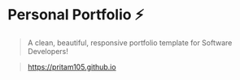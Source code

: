 # Personal Portfolio ⚡️ 
> A clean, beautiful, responsive portfolio template for Software Developers!

> https://pritam105.github.io
